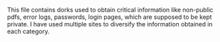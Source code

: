 This file contains dorks used to obtain critical information like non-public pdfs, error logs, passwords, login pages, which are supposed to be kept private.
I have used multiple sites to diversify the information obtained in each category.
